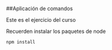 ##Aplicación de comandos

Este es el ejercicio del curso



Recuerden instalar los paquetes de node 

````
npm install
````